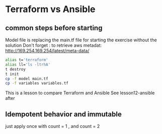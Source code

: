 # Terraform vs Ansible

## common steps before starting

Model file is replacing the main.tf file for starting the exercise without the solution
Don't forget : to retrieve aws metadat: http://169.254.169.254/latest/meta-data/

```bash
alias t='terraform'
alias ll='ls -ltrhA'
t destroy
t init
cp -f model main.tf
cp -f variables variables.tf
````

This is a lesson to compare Terraform and Ansible
See lesson12-ansible after

## Idempotent behavior and immutable
just apply once with count = 1 , and count = 2
